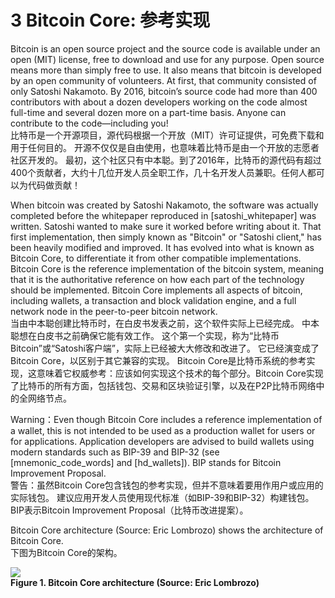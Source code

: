 # 3 Bitcoin Core: 参考实现
Bitcoin is an open source project and the source code is available under an open (MIT) license, free to download and use for any purpose. Open source means more than simply free to use. It also means that bitcoin is developed by an open community of volunteers. At first, that community consisted of only Satoshi Nakamoto. By 2016, bitcoin’s source code had more than 400 contributors with about a dozen developers working on the code almost full-time and several dozen more on a part-time basis. Anyone can contribute to the code—including you!</br>
比特币是一个开源项目，源代码根据一个开放（MIT）许可证提供，可免费下载和用于任何目的。
开源不仅仅是自由使用，也意味着比特币是由一个开放的志愿者社区开发的。
最初，这个社区只有中本聪。到了2016年，比特币的源代码有超过400个贡献者，大约十几位开发人员全职工作，几十名开发人员兼职。任何人都可以为代码做贡献！

When bitcoin was created by Satoshi Nakamoto, the software was actually completed before the whitepaper reproduced in [satoshi_whitepaper] was written. Satoshi wanted to make sure it worked before writing about it. That first implementation, then simply known as "Bitcoin" or "Satoshi client," has been heavily modified and improved. It has evolved into what is known as Bitcoin Core, to differentiate it from other compatible implementations. Bitcoin Core is the reference implementation of the bitcoin system, meaning that it is the authoritative reference on how each part of the technology should be implemented. Bitcoin Core implements all aspects of bitcoin, including wallets, a transaction and block validation engine, and a full network node in the peer-to-peer bitcoin network.</br>
当由中本聪创建比特币时，在白皮书发表之前，这个软件实际上已经完成。
中本聪想在白皮书之前确保它能有效工作。
这个第一个实现，称为“比特币Bitcoin”或“Satoshi客户端”，实际上已经被大大修改和改进了。
它已经演变成了Bitcoin Core，以区别于其它兼容的实现。
Bitcoin Core是比特币系统的参考实现，这意味着它权威参考：应该如何实现这个技术的每个部分。Bitcoin Core实现了比特币的所有方面，包括钱包、交易和区块验证引擎，以及在P2P比特币网络中的全网络节点。

Warning：Even though Bitcoin Core includes a reference implementation of a wallet, this is not intended to be used as a production wallet for users or for applications. Application developers are advised to build wallets using modern standards such as BIP-39 and BIP-32 (see [mnemonic_code_words] and [hd_wallets]). BIP stands for Bitcoin Improvement Proposal.</br>
警告：虽然Bitcoin Core包含钱包的参考实现，但并不意味着要用作用户或应用的实际钱包。
建议应用开发人员使用现代标准（如BIP-39和BIP-32）构建钱包。
BIP表示Bitcoin Improvement Proposal（比特币改进提案）。

Bitcoin Core architecture (Source: Eric Lombrozo) shows the architecture of Bitcoin Core.</br>
下图为Bitcoin Core的架构。

![](https://github.com/BtcGroupCn/MasterBitcoin2ndCn/blob/master/images/mbc2_0301.png)</br>
**Figure 1. Bitcoin Core architecture (Source: Eric Lombrozo)**
